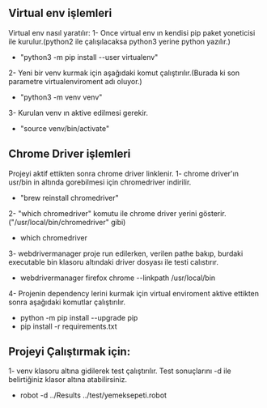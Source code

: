 ##  Virtual env işlemleri

Virtual env nasıl yaratılır:
1- Once virtual env ın kendisi pip paket yoneticisi ile kurulur.(python2 ile çalışılacaksa python3 yerine python yazılır.)
- "python3 -m pip install --user virtualenv"

2- Yeni bir venv kurmak için aşağıdaki komut çalıştırılır.(Burada ki son parametre virtualenviroment adı oluyor.)
- "python3 -m venv venv"  

3- Kurulan venv ın aktive edilmesi gerekir. 
- "source venv/bin/activate"


##  Chrome Driver işlemleri

Projeyi aktif ettikten sonra chrome driver linklenir.
1- chrome driver'ın usr/bin in altında gorebilmesi için chromedriver indirilir.
- "brew reinstall chromedriver"

2- "which chromedriver" komutu ile chrome driver yerini gösterir.("/usr/local/bin/chromedriver" gibi)
- which chromedriver

3- webdrivermanager proje run edilerken, verilen pathe bakıp, burdaki executable bin klasoru altındaki driver dosyası ile testi calıstırır. 
- webdrivermanager firefox chrome --linkpath /usr/local/bin

4- Projenin dependency lerini kurmak için virtual enviroment aktive ettikten sonra aşağıdaki komutlar çalıştırılır.
- python -m pip install --upgrade pip
- pip install -r requirements.txt

##  Projeyi Çalıştırmak için:

1- venv klasoru altına gidilerek test çalıştırılır. Test sonuçlarını -d ile belirtiğiniz klasor altına atabilirsiniz.
- robot -d ../Results ../test/yemeksepeti.robot
